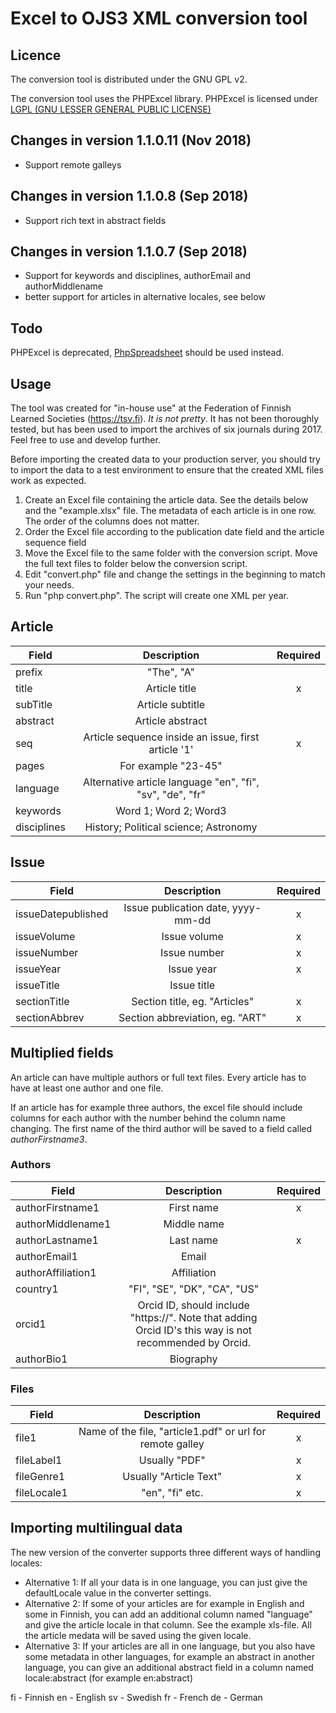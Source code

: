 # Excel to OJS3 XML conversion tool

## Licence
The conversion tool is distributed under the GNU GPL v2.

The conversion tool uses the PHPExcel library. PHPExcel is licensed under [LGPL (GNU LESSER GENERAL PUBLIC LICENSE)](https://github.com/PHPOffice/PHPExcel/blob/master/license.md)

## Changes in version 1.1.0.11 (Nov 2018)
- Support remote galleys

## Changes in version 1.1.0.8 (Sep 2018)
- Support rich text in abstract fields

## Changes in version 1.1.0.7 (Sep 2018)
- Support for keywords and disciplines, authorEmail and authorMiddlename
- better support for articles in alternative locales, see below

## Todo
PHPExcel is deprecated, [PhpSpreadsheet](https://github.com/PHPOffice/PhpSpreadsheet) should be used instead.

## Usage 
The tool was created for "in-house use" at the Federation of Finnish Learned Societies (https://tsv.fi). *It is not pretty*. It has not been thoroughly tested, but has been used to import the archives of six journals during 2017. Feel free to use and develop further.

Before importing the created data to your production server, you should try to import the data to a test environment to ensure that the created XML files work as expected. 

1. Create an Excel file containing the article data. See the details below and the "example.xlsx" file. The metadata of each article is in one row. The order of the columns does not matter. 
2. Order the Excel file according to the publication date field and the article sequence field
3. Move the Excel file to the same folder with the conversion script. Move the full text files to folder below the conversion script.
4. Edit "convert.php" file and change the settings in the beginning to match your needs.
5. Run "php convert.php". The script will create one XML per year.

## Article
| Field | Description |  Required|
|----------|:--------:|:--------:|
| prefix |  "The", "A" |  |
| title |  Article title | x |
| subTitle |  Article subtitle |   |
| abstract|  Article abstract |   |
| seq |  Article sequence inside an issue, first article '1' | x  |
| pages| For example "23-45"  |  |
| language| Alternative article language "en", "fi", "sv", "de", "fr"  |  |
| keywords| Word 1; Word 2; Word3 |  |
| disciplines| History; Political science; Astronomy |  |

## Issue
| Field | Description |  Required|
|----------|:--------:|:--------:|
| issueDatepublished |  Issue publication date, yyyy-mm-dd | x |
| issueVolume |  Issue volume | x |
| issueNumber |  Issue number | x |
| issueYear |  Issue year | x |
| issueTitle |  Issue title |  |
| sectionTitle |  Section title, eg. "Articles" | x  |
| sectionAbbrev |  Section abbreviation, eg. "ART" | x  |                    
                    
## Multiplied fields
An article can have multiple authors or full text files. Every article has to have at least one author and one file.

If an article has for example three authors, the excel file should include columns for each author with the number behind the column name changing. The first name of the third author will be saved to a field called *authorFirstname3*.

### Authors
| Field | Description |  Required|
|----------|:--------:|:--------:|
| authorFirstname1|  First name | x |
| authorMiddlename1|  Middle name |  |
| authorLastname1|  Last name | x  |
| authorEmail1|  Email |  |
| authorAffiliation1|  Affiliation |   |
| country1|  "FI", "SE", "DK", "CA", "US" |   |
| orcid1|  Orcid ID, should include "https://". Note that adding Orcid ID's this way is not recommended by Orcid. |   |
| authorBio1|  Biography |   |

### Files
| Field | Description |  Required|
|----------|:--------:|:--------:|
| file1|  Name of the file, "article1.pdf" or url for remote galley| x |
| fileLabel1|  Usually "PDF"| x |
| fileGenre1|  Usually "Article Text"| x |
| fileLocale1|  "en", "fi" etc. | x |

## Importing multilingual data

The new version of the converter supports three different ways of handling locales:
- Alternative 1: If all your data is in one language, you can just give the defaultLocale value in the converter settings.
- Alternative 2: If some of your articles are for example in English and some in Finnish, you can add an additional column named "language" and give the article locale in that column. See the example xls-file. All the article medata will be saved using the given locale.
- Alternative 3: If your articles are all in one language, but you also have some metadata in other languages, for example an abstract in another language, you can give an additional abstract field in a column named locale:abstract (for example en:abstract)


fi - Finnish
en - English
sv - Swedish
fr - French
de - German

